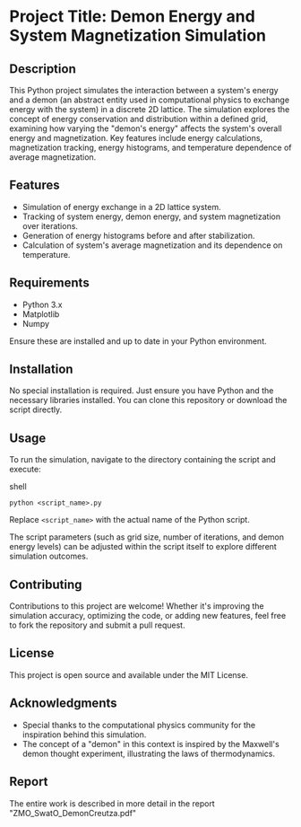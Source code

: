 
# Project Title: Demon Energy and System Magnetization Simulation

## Description

This Python project simulates the interaction between a system's energy and a demon (an abstract entity used in computational physics to exchange energy with the system) in a discrete 2D lattice. The simulation explores the concept of energy conservation and distribution within a defined grid, examining how varying the "demon's energy" affects the system's overall energy and magnetization. Key features include energy calculations, magnetization tracking, energy histograms, and temperature dependence of average magnetization.

## Features

-   Simulation of energy exchange in a 2D lattice system.
-   Tracking of system energy, demon energy, and system magnetization over iterations.
-   Generation of energy histograms before and after stabilization.
-   Calculation of system's average magnetization and its dependence on temperature.

## Requirements

-   Python 3.x
-   Matplotlib
-   Numpy

Ensure these are installed and up to date in your Python environment.

## Installation

No special installation is required. Just ensure you have Python and the necessary libraries installed. You can clone this repository or download the script directly.

## Usage

To run the simulation, navigate to the directory containing the script and execute:

shell

`python <script_name>.py` 

Replace `<script_name>` with the actual name of the Python script.

The script parameters (such as grid size, number of iterations, and demon energy levels) can be adjusted within the script itself to explore different simulation outcomes.

## Contributing

Contributions to this project are welcome! Whether it's improving the simulation accuracy, optimizing the code, or adding new features, feel free to fork the repository and submit a pull request.

## License

This project is open source and available under the MIT License.

## Acknowledgments

-   Special thanks to the computational physics community for the inspiration behind this simulation.
-   The concept of a "demon" in this context is inspired by the Maxwell's demon thought experiment, illustrating the laws of thermodynamics.

## Report
The entire work is described in more detail in the report "ZMO_SwatO_DemonCreutza.pdf"
